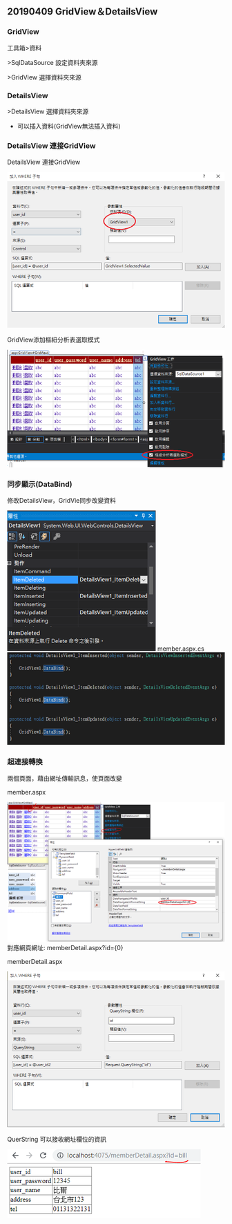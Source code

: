 ##  20190409 GridView＆DetailsView

###  GridView
工具箱>資料

\>SqlDataSource
設定資料夾來源

\>GridView
選擇資料夾來源
### DetailsView 
\>DetailsView
選擇資料夾來源

* 可以插入資料(GridView無法插入資料)

### DetailsView 連接GridView
DetailsView 連接GridView

![alt](./image/20190409where.PNG)

GridView添加樞紐分析表選取模式

![alt](./image/20190409選取.png)

### 同步顯示(DataBind) 
修改DetailsView，GridVie同步改變資料

![alt](./image/20190409item.PNG)
member.aspx.cs
![alt](./image/20190409databind.PNG)

### 超連接轉換
兩個頁面，藉由網址傳輸訊息，使頁面改變

member.aspx

![alt](./image/20190409選取2.PNG)
對應網頁網址: memberDetail.aspx?id={0}

memberDetail.aspx

![alt](./image/20190409where2.PNG)

QuerString 可以接收網址欄位的資訊

![alt](./image/20190409網址.PNG)
